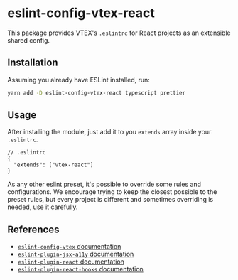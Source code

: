 # eslint-config-vtex-react

This package provides VTEX's `.eslintrc` for React projects as an extensible shared config.

## Installation

Assuming you already have ESLint installed, run:

```bash
yarn add -D eslint-config-vtex-react typescript prettier
```

## Usage

After installing the module, just add it to you `extends` array inside your `.eslintrc`.

```jsonc
// .eslintrc
{
  "extends": ["vtex-react"]
}
```

As any other eslint preset, it's possible to override some rules and configurations. We encourage trying to keep the closest possible to the preset rules, but every project is different and sometimes overriding is needed, use it carefully.

## References

- [`eslint-config-vtex` documentation](https://github.com/vtex/javascript/blob/master/packages/eslint-config-vtex/README.md)
- [`eslint-plugin-jsx-a11y` documentation](https://github.com/evcohen/eslint-plugin-jsx-a11y#readme)
- [`eslint-plugin-react` documentation](https://github.com/yannickcr/eslint-plugin-react)
- [`eslint-plugin-react-hooks` documentation](https://github.com/facebook/react/tree/master/packages/eslint-plugin-react-hooks)
